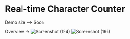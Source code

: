 # Real-time Character Counter
Demo site --> Soon 

Overview -> 
![Screenshot (194)](https://github.com/keshavkumar143/Real-time-Character-Counter/assets/93115745/170780c6-646e-484e-bb79-114f3d71d8b9)
![Screenshot (195)](https://github.com/keshavkumar143/Real-time-Character-Counter/assets/93115745/48507fdf-0500-45f6-92c4-3a533f87ce92)

